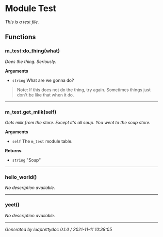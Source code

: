 # Module Test

_This is a test file._

## Functions

### m_test:do_thing(what)

_Does the thing. Seriously._

**Arguments**
  + `string` What are we gonna do?

> Note: If this does not do the thing, try again. Sometimes things just don't be like that when it do. 

---

### m_test.get_milk(self)

_Gets milk from the store. Except it's all soup. You went to the soup store._

**Arguments**
  + `self` The `m_test` module table.

**Returns**
  + `string` "Soup"

---

### hello_world()

_No description available._

---

### yeet()

_No description available._

---

_Generated by luaprettydoc 0.1.0 / 2021-11-11 10:38:05_
